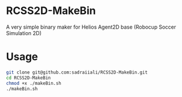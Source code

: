 # RCSS2D-MakeBin
A very simple binary maker for Helios Agent2D base (Robocup Soccer Simulation 2D)

# Usage

```bash
git clone git@github.com:sadraiiali/RCSS2D-MakeBin.git
cd RCSS2D-MakeBin
chmod +x ./makeBin.sh
./makeBin.sh
```
